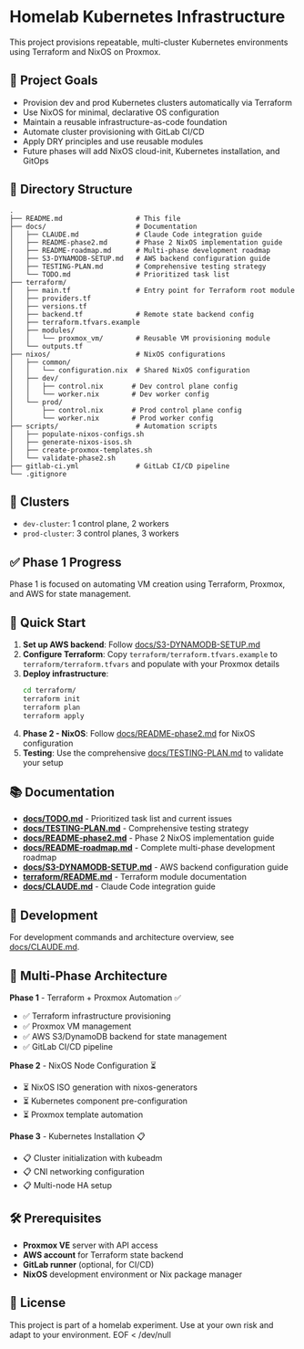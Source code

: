 # Homelab Kubernetes Infrastructure

This project provisions repeatable, multi-cluster Kubernetes environments using Terraform and NixOS on Proxmox.

## 🧩 Project Goals

- Provision dev and prod Kubernetes clusters automatically via Terraform
- Use NixOS for minimal, declarative OS configuration
- Maintain a reusable infrastructure-as-code foundation
- Automate cluster provisioning with GitLab CI/CD
- Apply DRY principles and use reusable modules
- Future phases will add NixOS cloud-init, Kubernetes installation, and GitOps

## 📁 Directory Structure

```
.
├── README.md                  # This file
├── docs/                      # Documentation
│   ├── CLAUDE.md              # Claude Code integration guide
│   ├── README-phase2.md       # Phase 2 NixOS implementation guide
│   ├── README-roadmap.md      # Multi-phase development roadmap
│   ├── S3-DYNAMODB-SETUP.md   # AWS backend configuration guide
│   ├── TESTING-PLAN.md        # Comprehensive testing strategy
│   └── TODO.md                # Prioritized task list
├── terraform/
│   ├── main.tf                # Entry point for Terraform root module
│   ├── providers.tf
│   ├── versions.tf
│   ├── backend.tf             # Remote state backend config
│   ├── terraform.tfvars.example
│   ├── modules/
│   │   └── proxmox_vm/        # Reusable VM provisioning module
│   └── outputs.tf
├── nixos/                     # NixOS configurations
│   ├── common/
│   │   └── configuration.nix  # Shared NixOS configuration
│   ├── dev/
│   │   ├── control.nix       # Dev control plane config
│   │   └── worker.nix        # Dev worker config
│   └── prod/
│       ├── control.nix       # Prod control plane config
│       └── worker.nix        # Prod worker config
├── scripts/                   # Automation scripts
│   ├── populate-nixos-configs.sh
│   ├── generate-nixos-isos.sh
│   ├── create-proxmox-templates.sh
│   └── validate-phase2.sh
├── gitlab-ci.yml              # GitLab CI/CD pipeline
└── .gitignore
```

## 🚀 Clusters

- `dev-cluster`: 1 control plane, 2 workers
- `prod-cluster`: 3 control planes, 3 workers

## ✅ Phase 1 Progress

Phase 1 is focused on automating VM creation using Terraform, Proxmox, and AWS for state management.

## 🚀 Quick Start

1. **Set up AWS backend**: Follow [docs/S3-DYNAMODB-SETUP.md](./docs/S3-DYNAMODB-SETUP.md)
2. **Configure Terraform**: Copy `terraform/terraform.tfvars.example` to `terraform/terraform.tfvars` and populate with your Proxmox details
3. **Deploy infrastructure**: 
   ```bash
   cd terraform/
   terraform init
   terraform plan
   terraform apply
   ```
4. **Phase 2 - NixOS**: Follow [docs/README-phase2.md](./docs/README-phase2.md) for NixOS configuration
5. **Testing**: Use the comprehensive [docs/TESTING-PLAN.md](./docs/TESTING-PLAN.md) to validate your setup

## 📚 Documentation

- **[docs/TODO.md](./docs/TODO.md)** - Prioritized task list and current issues
- **[docs/TESTING-PLAN.md](./docs/TESTING-PLAN.md)** - Comprehensive testing strategy
- **[docs/README-phase2.md](./docs/README-phase2.md)** - Phase 2 NixOS implementation guide
- **[docs/README-roadmap.md](./docs/README-roadmap.md)** - Complete multi-phase development roadmap
- **[docs/S3-DYNAMODB-SETUP.md](./docs/S3-DYNAMODB-SETUP.md)** - AWS backend configuration guide
- **[terraform/README.md](./terraform/README.md)** - Terraform module documentation
- **[docs/CLAUDE.md](./docs/CLAUDE.md)** - Claude Code integration guide

## 🔧 Development

For development commands and architecture overview, see [docs/CLAUDE.md](./docs/CLAUDE.md).

## 🎯 Multi-Phase Architecture

**Phase 1** - Terraform + Proxmox Automation ✅
- ✅ Terraform infrastructure provisioning
- ✅ Proxmox VM management
- ✅ AWS S3/DynamoDB backend for state management
- ✅ GitLab CI/CD pipeline

**Phase 2** - NixOS Node Configuration ⏳
- ⏳ NixOS ISO generation with nixos-generators
- ⏳ Kubernetes component pre-configuration
- ⏳ Proxmox template automation

**Phase 3** - Kubernetes Installation 📋
- 📋 Cluster initialization with kubeadm
- 📋 CNI networking configuration
- 📋 Multi-node HA setup

## 🛠️ Prerequisites

- **Proxmox VE** server with API access
- **AWS account** for Terraform state backend
- **GitLab runner** (optional, for CI/CD)
- **NixOS** development environment or Nix package manager

## 📝 License

This project is part of a homelab experiment. Use at your own risk and adapt to your environment.
EOF < /dev/null